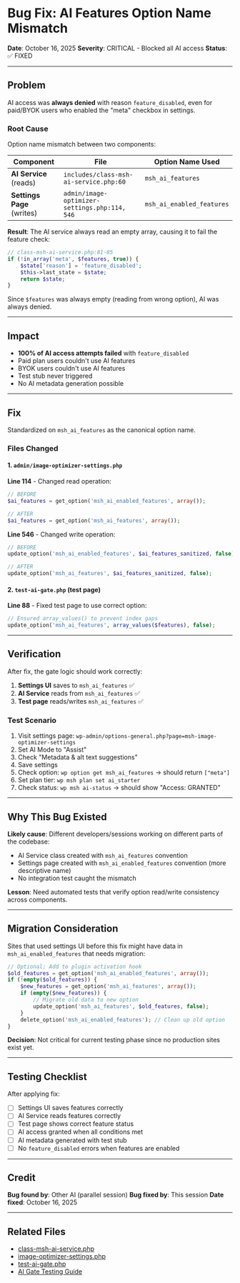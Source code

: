 # Bug Fix: AI Features Option Name Mismatch

**Date**: October 16, 2025
**Severity**: CRITICAL - Blocked all AI access
**Status**: ✅ FIXED

---

## Problem

AI access was **always denied** with reason `feature_disabled`, even for paid/BYOK users who enabled the "meta" checkbox in settings.

### Root Cause

Option name mismatch between two components:

| Component | File | Option Name Used |
|-----------|------|-----------------|
| **AI Service** (reads) | `includes/class-msh-ai-service.php:60` | `msh_ai_features` |
| **Settings Page** (writes) | `admin/image-optimizer-settings.php:114, 546` | `msh_ai_enabled_features` |

**Result**: The AI service always read an empty array, causing it to fail the feature check:

```php
// class-msh-ai-service.php:81-85
if (!in_array('meta', $features, true)) {
    $state['reason'] = 'feature_disabled';
    $this->last_state = $state;
    return $state;
}
```

Since `$features` was always empty (reading from wrong option), AI was always denied.

---

## Impact

- **100% of AI access attempts failed** with `feature_disabled`
- Paid plan users couldn't use AI features
- BYOK users couldn't use AI features
- Test stub never triggered
- No AI metadata generation possible

---

## Fix

Standardized on `msh_ai_features` as the canonical option name.

### Files Changed

#### 1. `admin/image-optimizer-settings.php`

**Line 114** - Changed read operation:
```php
// BEFORE
$ai_features = get_option('msh_ai_enabled_features', array());

// AFTER
$ai_features = get_option('msh_ai_features', array());
```

**Line 546** - Changed write operation:
```php
// BEFORE
update_option('msh_ai_enabled_features', $ai_features_sanitized, false);

// AFTER
update_option('msh_ai_features', $ai_features_sanitized, false);
```

#### 2. `test-ai-gate.php` (test page)

**Line 88** - Fixed test page to use correct option:
```php
// Ensured array_values() to prevent index gaps
update_option('msh_ai_features', array_values($features), false);
```

---

## Verification

After fix, the gate logic should work correctly:

1. **Settings UI** saves to `msh_ai_features` ✅
2. **AI Service** reads from `msh_ai_features` ✅
3. **Test page** reads/writes `msh_ai_features` ✅

### Test Scenario

1. Visit settings page: `wp-admin/options-general.php?page=msh-image-optimizer-settings`
2. Set AI Mode to "Assist"
3. Check "Metadata & alt text suggestions"
4. Save settings
5. Check option: `wp option get msh_ai_features` → should return `["meta"]`
6. Set plan tier: `wp msh plan set ai_starter`
7. Check status: `wp msh ai-status` → should show "Access: GRANTED"

---

## Why This Bug Existed

**Likely cause**: Different developers/sessions working on different parts of the codebase:
- AI Service class created with `msh_ai_features` convention
- Settings page created with `msh_ai_enabled_features` convention (more descriptive name)
- No integration test caught the mismatch

**Lesson**: Need automated tests that verify option read/write consistency across components.

---

## Migration Consideration

Sites that used settings UI before this fix might have data in `msh_ai_enabled_features` that needs migration:

```php
// Optional: Add to plugin activation hook
$old_features = get_option('msh_ai_enabled_features', array());
if (!empty($old_features)) {
    $new_features = get_option('msh_ai_features', array());
    if (empty($new_features)) {
        // Migrate old data to new option
        update_option('msh_ai_features', $old_features, false);
    }
    delete_option('msh_ai_enabled_features'); // Clean up old option
}
```

**Decision**: Not critical for current testing phase since no production sites exist yet.

---

## Testing Checklist

After applying fix:

- [ ] Settings UI saves features correctly
- [ ] AI Service reads features correctly
- [ ] Test page shows correct feature status
- [ ] AI access granted when all conditions met
- [ ] AI metadata generated with test stub
- [ ] No `feature_disabled` errors when features are enabled

---

## Credit

**Bug found by**: Other AI (parallel session)
**Bug fixed by**: This session
**Date fixed**: October 16, 2025

---

## Related Files

- [class-msh-ai-service.php](msh-image-optimizer/includes/class-msh-ai-service.php#L60)
- [image-optimizer-settings.php](msh-image-optimizer/admin/image-optimizer-settings.php#L114)
- [test-ai-gate.php](http://sterling-law-firm.local/test-ai-gate.php)
- [AI Gate Testing Guide](../testing/AI_GATE_TESTING_GUIDE.md)
